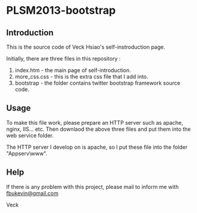 PLSM2013-bootstrap
==================

## Introduction
This is the source code of Veck Hsiao's self-instroduction page.

Initially, there are three files in this repository :

1. index.htm - the main page of self-introduction.
2. more_css.css - this is the extra css file that I add into.
3. bootstrap - the folder contains twitter bootstrap framework source code.


## Usage
To make this file work, please prepare an HTTP server such as apache, nginx, IIS... etc.
Then downlaod the above three files and put them into the web service folder.

The HTTP server I develop on is apache, so I put these file into the folder "Appserv\www".

## Help
If there is any problem with this project, please mail to inform me with fbukevin@gmail.com


Veck
